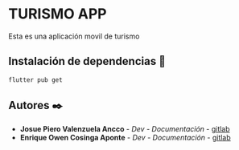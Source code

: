 # TURISMO APP

Esta es una aplicación movil de turismo

## Instalación de dependencias 🔧

```
flutter pub get
```

## Autores ✒️

* **Josue Piero Valenzuela Ancco** - *Dev - Documentación* - [gitlab](https://gitlab.com/valenzuelapier)
* **Enrique Owen Cosinga Aponte** - *Dev - Documentación* - [gitlab](https://github.com/owenCosinga)



